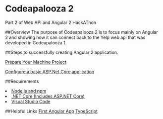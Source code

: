 # Codeapalooza 2
Part 2 of Web API and Angular 2 HackAThon

##Overview
The purpose of Codeapalooza 2 is to focus mainly on Angular 2 and showing how it can connect back to the Yelp web api that was developed in Codeapalooza 1.

##Steps to successfully creating Angular 2 application.

[Prepare Your Machine Project ](https://github.com/nmug/codeapalooza2/tree/master/PrepareYourMachine)

[Configure a basic ASP.Net Core application](https://github.com/nmug/codeapalooza2/tree/master/ConfigureABasicASPNetCoreApplication)


##Requirements
<li><a href="https://nodejs.org">Node.js and npm</a></li>
<li><a href="https://github.com/dotnet/core/blob/master/release-notes/preview3-download.md">.NET Core (Includes ASP.NET Core)</a></li>
<li><a href="https://code.visualstudio.com">Visual Studio Code</a></li>

##Helpful Links
[First Angular App](http://angularfirst.com/your-first-angular-2-asp-net-core-project-in-visual-studio-code-part-1)
[TypeScript](http://www.typescriptlang.org/index.html)